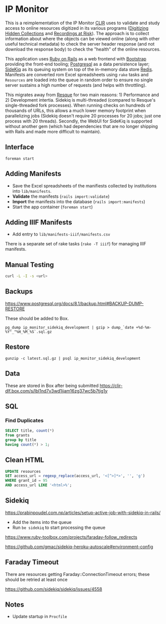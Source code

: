 # IP Monitor

This is a reimplementation of the IP Monitor [CLIR](https://www.clir.org) uses to validate and study access to online resources digitized in its various programs ([Digitizing Hidden Collections](https://www.clir.org/hiddencollections/) and [Recordings at Risk](https://www.clir.org/recordings-at-risk/)). The approach is to collect information about where the objects can be viewed online (along with other useful technical metadata) to check the server header response (and not download the response body) to check the "health" of the online resources.

This application uses [Ruby on Rails](https://rubyonrails.org/) as a web frontend with [Bootstrap](https://getbootstrap.com/) providing the front-end tooling; [Postgresql](https://www.postgresql.org/) as a data persistence layer; [SideKiq](https://github.com/sidekiq/sidekiq) as its queuing system on top of the in-memory data store [Redis](https://redis.io/). Manifests are converted rom Excel spreadsheets using `rake` tasks and `Resources` are loaded into the queue in random order to ensure no single server sustains a high number of requests (and helps with throttling).

This migrates away from [Resque](https://github.com/resque/resque) for two main reasons: 1) Performance and 2) Development intertia. Sidekiq is multi-threaded (compared to Resque's single-threaded fork processes). When running checks on hundreds of thousands of URLs, this allows a much lower memory footprint when parallelizing jobs (Sidekiq doesn't require 20 processes for 20 jobs; just one process with 20 threads). Secondly, the WebUI for SideKiq is supported without another gem (which had dependencies that are no longer shipping with Rails and made more difficult to maintain).

## Interface

    foreman start

## Adding Manifests

* Save the Excel spreadsheets of the manifiests collected by institutions into `lib/manifests`.
* **Validate** the manifests (`rails import:validate`)
* **Import** the manifests into the database (`rails import:manifests`)
* Start the app container (`foreman start`)

## Adding IIIF Manifests

* Add entry to `lib/manifests-iiif/manifests.csv`

There is a separate set of rake tasks (`rake -T iiif`) for managing IIIF manifests.

## Manual Testing

```bash
curl -L -I -s <url>
```

## Backups

<https://www.postgresql.org/docs/8.1/backup.html#BACKUP-DUMP-RESTORE>

These should be added to Box.

    pg_dump ip_monitor_sidekiq_development | gzip > dump_`date +%d-%m-%Y"_"%H_%M_%S`.sql.gz

## Restore

    gunzip -c latest.sql.gz | psql ip_monitor_sidekiq_development
 
## Data 

These are stored in Box after being submitted <https://clir-dlf.box.com/s/lbl1nd7v3wd1ijam16zg37wc5b7tjg1y>

## SQL

### Find Duplicates

```sql
SELECT title, count(*)
from grants
group by title
having count(*) > 1;
```

## Clean HTML

```sql
UPDATE resources 
SET access_url = regexp_replace(access_url, '<[^>]*>', '', 'g')
WHERE grant_id = 95
AND access_url LIKE '<html>%';
```

## Sidekiq

<https://prabinpoudel.com.np/articles/setup-active-job-with-sidekiq-in-rails/>

* Add the items into the queue
* Run `be sidekiq` to start processing the queue

<https://www.ruby-toolbox.com/projects/faraday-follow_redirects>

<https://github.com/gmac/sidekiq-heroku-autoscale#environment-config>

## Faraday Timeout

There are resources getting Faraday::ConnectionTimeout errors; these should be retried at least once

<https://github.com/sidekiq/sidekiq/issues/4558>

## Notes

- Update startup in `Procfile`